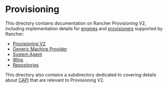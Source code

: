 # Provisioning

This directory contains documentation on Rancher Provisioning V2, including implementation details for [engines](../terminology.md#engines) and [provisioners](../terminology.md#provisioners) supported by Rancher:

- [Provisioning V2](./provisioning_v2.md)
- [Generic Machine Provider](./generic_machine_provider.md)
- [System Agent](./system_agent.md)
- [Wins](./wins.md)
- [Repositories](./repositories.md)

This directory also contains a subdirectory dedicated to covering details about [CAPI](./capi/README.md) that are relevant to Provisioning V2.
